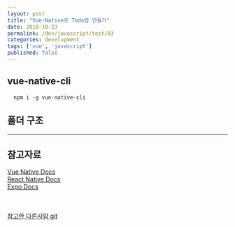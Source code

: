 ```yaml
---
layout: post
title: "Vue-Native로 Todo앱 만들기"
date: 2018-10-23
permalink: /dev/javascript/test/03
categories: development
tags: ['vue', 'javascript']
published: false
---
```


## vue-native-cli
```
  npm i -g vue-native-cli
```

## 폴더 구조

---

## 참고자료

[Vue Native Docs][vue-native] <br/>
[React Native Docs][react-native] <br/>
[Expo Docs][expo] <br/>
 <br/> <br/>

[참고한 다른사람 git][others-git]

[others-git]:   https://github.com/ankitsinghania94/vue-native-todo-app
[vue-native]:   https://vue-native.io/docs/
[react-native]: https://facebook.github.io/react-native/docs/using-a-listview
[expo]:         https://docs.expo.io/
